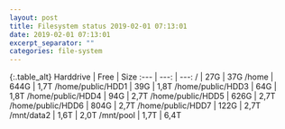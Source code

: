 ```yaml
---
layout: post
title: Filesystem status 2019-02-01 07:13:01
date: 2019-02-01 07:13:01
excerpt_separator: ""
categories: file-system
---
```

{:.table_alt}
Harddrive | Free | Size
:--- | ---: | ---:
/ | 27G | 37G
/home | 644G | 1,7T
/home/public/HDD1 | 39G | 1,8T
/home/public/HDD3 | 64G | 1,8T
/home/public/HDD4 | 94G | 2,7T
/home/public/HDD5 | 626G | 2,7T
/home/public/HDD6 | 804G | 2,7T
/home/public/HDD7 | 122G | 2,7T
/mnt/data2 | 1,6T | 2,0T
/mnt/pool | 1,7T | 6,4T
